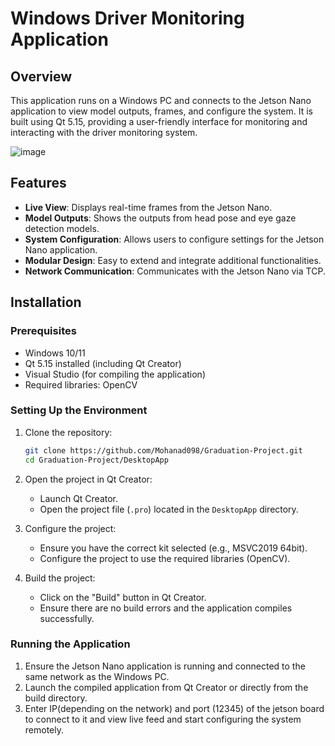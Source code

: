 # Windows Driver Monitoring Application

## Overview
This application runs on a Windows PC and connects to the Jetson Nano application to view model outputs, frames, and configure the system. It is built using Qt 5.15, providing a user-friendly interface for monitoring and interacting with the driver monitoring system.

![image](https://github.com/Mohanad098/Graduation-Project/assets/68183749/a54351e2-c595-4cde-9c29-27b693e45386)


## Features
- **Live View**: Displays real-time frames from the Jetson Nano.
- **Model Outputs**: Shows the outputs from head pose and eye gaze detection models.
- **System Configuration**: Allows users to configure settings for the Jetson Nano application.
- **Modular Design**: Easy to extend and integrate additional functionalities.
- **Network Communication**: Communicates with the Jetson Nano via TCP.

## Installation

### Prerequisites
- Windows 10/11
- Qt 5.15 installed (including Qt Creator)
- Visual Studio (for compiling the application)
- Required libraries: OpenCV

### Setting Up the Environment
1. Clone the repository:
    ```bash
    git clone https://github.com/Mohanad098/Graduation-Project.git
    cd Graduation-Project/DesktopApp
    ```

2. Open the project in Qt Creator:
   - Launch Qt Creator.
   - Open the project file (`.pro`) located in the `DesktopApp` directory.

3. Configure the project:
   - Ensure you have the correct kit selected (e.g., MSVC2019 64bit).
   - Configure the project to use the required libraries (OpenCV).

4. Build the project:
   - Click on the "Build" button in Qt Creator.
   - Ensure there are no build errors and the application compiles successfully.

### Running the Application
1. Ensure the Jetson Nano application is running and connected to the same network as the Windows PC.
2. Launch the compiled application from Qt Creator or directly from the build directory.
3. Enter IP(depending on the network) and port (12345) of the jetson board to connect to it and view live feed and start configuring the system remotely.
   



